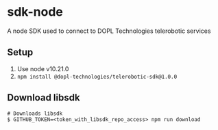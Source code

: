 # sdk-node
A node SDK used to connect to DOPL Technologies telerobotic services

## Setup
1. Use node v10.21.0
1. `npm install @dopl-technologies/telerobotic-sdk@1.0.0`

## Download libsdk
```shell
# Downloads libsdk
$ GITHUB_TOKEN=<token_with_libsdk_repo_access> npm run download
```